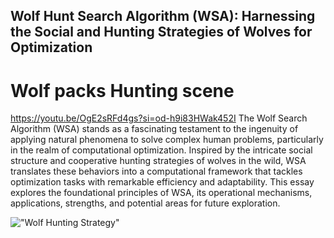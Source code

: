 ## Wolf Hunt Search Algorithm (WSA): Harnessing the Social and Hunting Strategies of Wolves for Optimization
# Wolf packs Hunting scene
https://youtu.be/OgE2sRFd4gs?si=od-h9i83HWak452I
The Wolf Search Algorithm (WSA) stands as a fascinating testament to the ingenuity of applying natural phenomena to solve complex human problems, particularly in the realm of computational optimization. Inspired by the intricate social structure and cooperative hunting strategies of wolves in the wild, WSA translates these behaviors into a computational framework that tackles optimization tasks with remarkable efficiency and adaptability. This essay explores the foundational principles of WSA, its operational mechanisms, applications, strengths, and potential areas for future exploration.

!["Wolf Hunting Strategy"]("https://github.com/lamthienphuc/Wolf-Hunt-Search-Algorithm/blob/main/Screenshot%202024-03-18%20160046.png")
